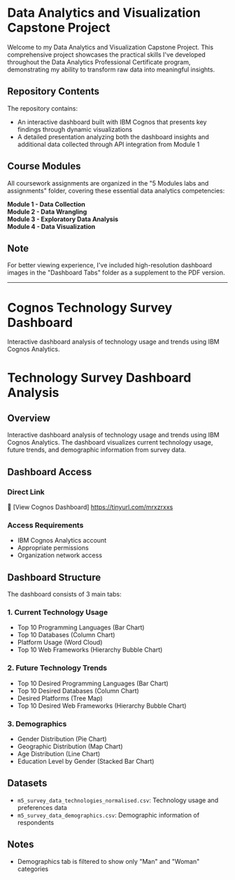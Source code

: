 # Data Analytics and Visualization Capstone Project

Welcome to my Data Analytics and Visualization Capstone Project. This comprehensive project showcases the practical skills I've developed throughout the Data Analytics Professional Certificate program, demonstrating my ability to transform raw data into meaningful insights.

## Repository Contents

The repository contains:
* An interactive dashboard built with IBM Cognos that presents key findings through dynamic visualizations
* A detailed presentation analyzing both the dashboard insights and additional data collected through API integration from Module 1

## Course Modules

All coursework assignments are organized in the "5 Modules labs and assignments" folder, covering these essential data analytics competencies:

**Module 1 - Data Collection**  
**Module 2 - Data Wrangling**  
**Module 3 - Exploratory Data Analysis**  
**Module 4 - Data Visualization**

## Note

For better viewing experience, I've included high-resolution dashboard images in the "Dashboard Tabs" folder as a supplement to the PDF version.

---------------------------------------------------------------------------------------------------------------------------------------------------

# Cognos Technology Survey Dashboard
Interactive dashboard analysis of technology usage and trends using IBM Cognos Analytics.


# Technology Survey Dashboard Analysis

## Overview
Interactive dashboard analysis of technology usage and trends using IBM Cognos Analytics. The dashboard visualizes current technology usage, future trends, and demographic information from survey data.

## Dashboard Access

### Direct Link
🔗 [View Cognos Dashboard]
https://tinyurl.com/mrxzrxxs



### Access Requirements
- IBM Cognos Analytics account
- Appropriate permissions
- Organization network access

## Dashboard Structure
The dashboard consists of 3 main tabs:

### 1. Current Technology Usage
- Top 10 Programming Languages (Bar Chart)
- Top 10 Databases (Column Chart)
- Platform Usage (Word Cloud)
- Top 10 Web Frameworks (Hierarchy Bubble Chart)

### 2. Future Technology Trends
- Top 10 Desired Programming Languages (Bar Chart)
- Top 10 Desired Databases (Column Chart)
- Desired Platforms (Tree Map)
- Top 10 Desired Web Frameworks (Hierarchy Bubble Chart)

### 3. Demographics
- Gender Distribution (Pie Chart)
- Geographic Distribution (Map Chart)
- Age Distribution (Line Chart)
- Education Level by Gender (Stacked Bar Chart)

## Datasets
- `m5_survey_data_technologies_normalised.csv`: Technology usage and preferences data
- `m5_survey_data_demographics.csv`: Demographic information of respondents


## Notes
- Demographics tab is filtered to show only "Man" and "Woman" categories

